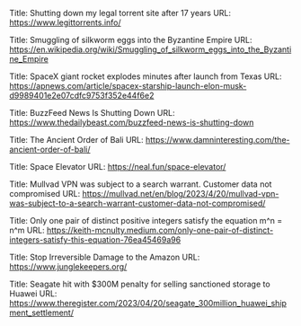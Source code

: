 Title: Shutting down my legal torrent site after 17 years
URL: https://www.legittorrents.info/

Title: Smuggling of silkworm eggs into the Byzantine Empire
URL: https://en.wikipedia.org/wiki/Smuggling_of_silkworm_eggs_into_the_Byzantine_Empire

Title: SpaceX giant rocket explodes minutes after launch from Texas
URL: https://apnews.com/article/spacex-starship-launch-elon-musk-d9989401e2e07cdfc9753f352e44f6e2

Title: BuzzFeed News Is Shutting Down
URL: https://www.thedailybeast.com/buzzfeed-news-is-shutting-down

Title: The Ancient Order of Bali
URL: https://www.damninteresting.com/the-ancient-order-of-bali/

Title: Space Elevator
URL: https://neal.fun/space-elevator/

Title: Mullvad VPN was subject to a search warrant. Customer data not compromised
URL: https://mullvad.net/en/blog/2023/4/20/mullvad-vpn-was-subject-to-a-search-warrant-customer-data-not-compromised/

Title: Only one pair of distinct positive integers satisfy the equation m^n = n^m
URL: https://keith-mcnulty.medium.com/only-one-pair-of-distinct-integers-satisfy-this-equation-76ea45469a96

Title: Stop Irreversible Damage to the Amazon
URL: https://www.junglekeepers.org/

Title: Seagate hit with $300M penalty for selling sanctioned storage to Huawei
URL: https://www.theregister.com/2023/04/20/seagate_300million_huawei_shipment_settlement/

